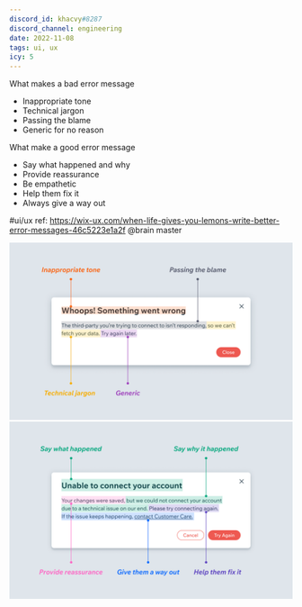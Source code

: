 ```yaml
---
discord_id: khacvy#8287
discord_channel: engineering
date: 2022-11-08
tags: ui, ux
icy: 5
---
```


What makes a bad error message
- Inappropriate tone
- Technical jargon
- Passing the blame
- Generic for no reason

What make a good error message
- Say what happened and why
- Provide reassurance
- Be empathetic
- Help them fix it
- Always give a way out

#ui/ux 
ref: https://wix-ux.com/when-life-gives-you-lemons-write-better-error-messages-46c5223e1a2f
@brain master

![errormessaging](<../_assets/Fleeting note/error-messaging.png>)
![errormessaging2](<../_assets/Fleeting note/errot-messaging-2.png>)